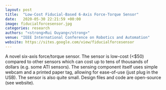 ```yaml
---
layout: post
title:  "Low-Cost Fiducial-Based 6-Axis Force-Torque Sensor"
date:   2020-05-30 22:21:59 +00:00
image: fiducialforcesensor.jpg
categories: research
authors: "<strong>Rui Ouyang</strong>"
venue: "IEEE International Conference on Robotics and Automation"
website: https://sites.google.com/view/fiducialforcesensor
---
```

A novel six-axis force/torque sensor. The sensor is low-cost (<$50) compared to
other sensors which can cost up to tens of thousands of dollars (e.g. some ATI
sensors). The sensing component itself uses simple webcam and a printed paper tag, 
allowing for ease-of-use (just plug in the USB). The sensor is also quite
small. Design files and code are open-source (see website).
